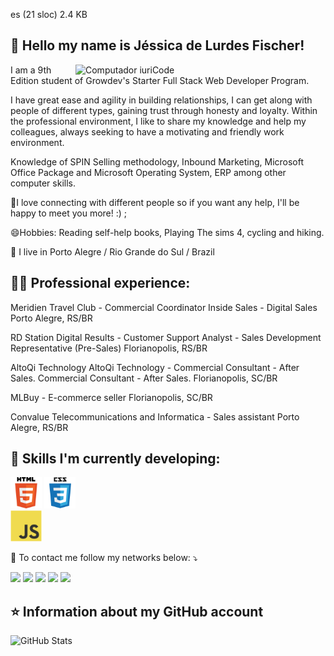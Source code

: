 es (21 sloc) 2.4 KB

## 💜 Hello my name is <strong>Jéssica de Lurdes Fischer!</strong>

<img src="https://raw.githubusercontent.com/MicaelliMedeiros/micaellimedeiros/master/image/computer-illustration.png" min-width="400px" max-width="400px" width="400px" align= "right" alt="Computador iuriCode">

<p align="esquerda">
I am a 9th Edition student of Growdev's Starter Full Stack Web Developer Program.

I have great ease and agility in building relationships, I can get along with people of different types, gaining trust through honesty and loyalty. Within the professional environment, I like to share my knowledge and help my colleagues, always seeking to have a motivating and friendly work environment.

</p>
<p>Knowledge of SPIN Selling methodology, Inbound Marketing, Microsoft Office Package and Microsoft Operating System, ERP among other computer skills.</p>

<p>💬I love connecting with different people so if you want any help, I'll be happy to meet you more! :) ;</p>
<p>😄Hobbies: Reading self-help books, Playing The sims 4, cycling and hiking.</p>
<p>🏡 I live in Porto Alegre / Rio Grande do Sul / Brazil</p>

## 👨‍💻 Professional experience:

<p>Meridien Travel Club -
Commercial Coordinator
Inside Sales - Digital Sales
Porto Alegre, RS/BR</p>

<p>RD Station
Digital Results -
Customer Support Analyst -
Sales Development Representative (Pre-Sales)
Florianopolis, RS/BR</p>
<p>AltoQi Technology AltoQi Technology -
Commercial Consultant - After Sales. Commercial Consultant - After Sales.
Florianopolis, SC/BR</p>
<p>MLBuy -
E-commerce seller
Florianopolis, SC/BR</p>
<p>Convalue Telecommunications and Informatica -
Sales assistant
Porto Alegre, RS/BR</p>

## 🚀 Skills I'm currently developing:

<code><img height="50" src="https://raw.githubusercontent.com/github/explore/80688e429a7d4ef2fca1e82350fe8e3517d3494d/topics/html/html.png" alt="HTML5"/></code>
<code><img height="50" src="https://raw.githubusercontent.com/github/explore/80688e429a7d4ef2fca1e82350fe8e3517d3494d/topics/css/css.png" alt="CSS"/></code>
  <code> <img height="50" src="https://raw.githubusercontent.com/devicons/devicon/master/icons/javascript/javascript-original.svg"> </code>

<p align="esquerda">
  💌 To contact me follow my networks below: ⤵️
</p>

<p align="esquerda">
  <a href="mailto:jessicadelfischer@gmail.com" alt="Gmail">
  <img src="https://img.shields.io/badge/-Gmail-FF0000?style=flat-square&labelColor=FF0000&logo=gmail&logoColor=white&link=LINK-DO-SEU-EMAIL" /></a>

  <a href="https://www.linkedin.com/in/jessicadelurdesfischer/" alt="Linkedin">
  <img src="https://img.shields.io/badge/-Linkedin-0e76a8?style=flat-square&logo=Linkedin&logoColor=white&link=LINK-DO-SEU-LINKEDIN" /></a>

  <a href="(https://api.whatsapp.com/send?phone=5551991523667&text=Ol%C3%A1%20)" alt="WhatsApp">
  <img src="https://img.shields.io/badge/-WhatsApp-25d366?style=flat-square&labelColor=25d366&logo=whatsapp&logoColor=white&link=API-DO-SEU-WHATSAPP"/></a>

  <a href="https://www.facebook.com/profile.php?id=100001106389794" alt="Facebook">
  <img src="https://img.shields.io/badge/-Facebook-3b5998?style=flat-square&labelColor=3b5998&logo=facebook&logoColor=white&link=LINK-DO-SEU-FACEBOOK"/></a>

  <a href="https://www.instagram.com/fischerjessy/" alt="Instagram">
  <img src="https://img.shields.io/badge/-Instagram-DF0174?style=flat-square&labelColor=DF0174&logo=instagram&logoColor=white&link=LINK-DO-SEU-INSTAGRAM"/></a>
</p>

## ⭐ Information about my GitHub account

![GitHub Stats](https://github-readme-stats.vercel.app/api?username=Jessicadelfischer&show_icons=true)
